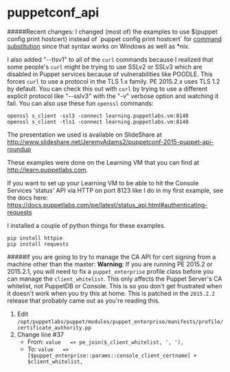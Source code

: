 # puppetconf_api

#####Recent changes:
I changed (most of) the examples to use $(puppet config print hostcert) instead of \`puppet config print hostcert\` for [command substitution](http://pubs.opengroup.org/onlinepubs/9699919799/utilities/V3_chap02.html#tag_18_06_03) since that syntax works on Windows as well as *nix.

I also added "--tlsv1" to all of the `curl` commands because I realized that some people's `curl` might be trying to use SSLv2 or SSLv3 which are disabled in Puppet services because of vulnerabilities like POODLE. This forces `curl` to use a protocol in the TLS 1.x family. PE 2015.2.x uses TLS 1.2 by default. You can check this out with `curl` by trying to use a different explicit protocol like "--sslv3" with the "-v" verbose option and watching it fail. You can also use these fun `openssl` commands:

```
openssl s_client -ssl3 -connect learning.puppetlabs.vm:8140
openssl s_client -tls1 -connect learning.puppetlabs.vm:8140
```

The presentation we used is available on SlideShare at
<http://www.slideshare.net/JeremyAdams2/puppetconf-2015-puppet-api-roundup>

These examples were done on the Learning VM that you can find at <http://learn.puppetlabs.com>.

If you want to set up your Learning VM to be able to hit the Console Services
'status' API via HTTP on port 8123 like I do in my first example, see the docs here:
<https://docs.puppetlabs.com/pe/latest/status_api.html#authenticating-requests>


I installed a couple of python things for these examples.

```
pip install httpie
pip install requests
```

#####If you are going to try to manage the CA API for cert signing from a machine other than the master:
**Warning**: If you are running PE 2015.2 or 2015.2.1, you will need to fix a
`puppet_enterprise` profile class before you can manage the `client_whitelist`.
This only affects the Puppet Server's CA whitelist, not PuppetDB or Console.
This is so you don't get frustrated when it doesn't work when you try this
at home. This is patched in the `2015.2.2` release that probably came
out as you're reading this.

1. Edit `/opt/puppetlabs/puppet/modules/puppet_enterprise/manifests/profile/certificate_authority.pp`
1. Change line #37
    * From: `value   => pe_join($_client_whitelist, ', '),`
    * To: `value   => [$puppet_enterprise::params::console_client_certname] + $client_whitelist,`
